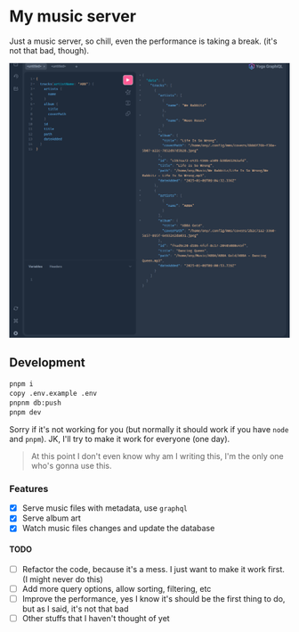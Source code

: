 # My music server

Just a music server, so chill, even the performance is taking a break. (it's not that bad, though).

![](/assets/naive-demo.png)

## Development

```sh
pnpm i
copy .env.example .env
pnpnm db:push
pnpm dev
```

Sorry if it's not working for you (but normally it should work if you have `node` and `pnpm`).
JK, I'll try to make it work for everyone (one day).

> At this point I don't even know why am I writing this, I'm the only one who's gonna use this.

### Features

- [x] Serve music files with metadata, use `graphql`
- [x] Serve album art
- [x] Watch music files changes and update the database

#### TODO

- [ ] Refactor the code, because it's a mess. I just want to make it work first. (I might never do this)
- [ ] Add more query options, allow sorting, filtering, etc
- [ ] Improve the performance, yes I know it's should be the first thing to do, but as I said, it's not that bad
- [ ] Other stuffs that I haven't thought of yet

